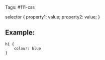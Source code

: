 Tags: #111-css

selector {
	property1: value;
	property2: value;
}

## Example:
```
h1 {
	colour: blue
}
```

